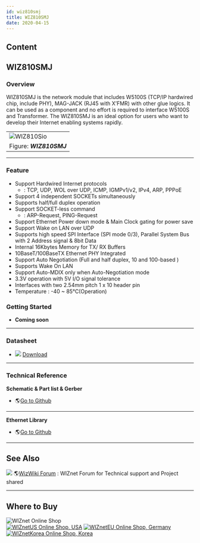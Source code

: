 ```yaml
---
id: wiz810smj
title: WIZ810SMJ
date: 2020-04-15
---
```



## Content
## WIZ810SMJ

### Overview

WIZ810SMJ is the network module that includes W5100S (TCP/IP hardwired
chip, include PHY), MAG-JACK (RJ45 with X’FMR) with other glue logics.
It can be used as a component and no effort is required to interface
W5100S and Transformer. The WIZ810SMJ is an ideal option for users who
want to develop their Internet enabling systems rapidly.

|                                                      |
| ---------------------------------------------------- |
| ![WIZ810Sio](/products/wiz810smj/wiz810smj_2.png%20) |
| Figure: ***WIZ810SMJ***                              |

-----

### Feature

  - Support Hardwired Internet protocols
      - : TCP, UDP, WOL over UDP, ICMP, IGMPv1/v2, IPv4, ARP, PPPoE
  - Support 4 independent SOCKETs simultaneously
  - Supports half/full duplex operation
  - Support SOCKET-less command
      - : ARP-Request, PING-Request
  - Support Ethernet Power down mode & Main Clock gating for power save
  - Support Wake on LAN over UDP
  - Supports high speed SPI Interface (SPI mode 0/3), Parallel System
    Bus with 2 Address signal & 8bit Data
  - Internal 16Kbytes Memory for TX/ RX Buffers
  - 10BaseT/100BaseTX Ethernet PHY Integrated
  - Support Auto Negotiation (Full and half duplex, 10 and 100-based )
  - Supports Wake On LAN
  - Support Auto-MDIX only when Auto-Negotiation mode
  - 3.3V operation with 5V I/O signal tolerance
  - Interfaces with two 2.54mm pitch 1 x 10 header pin
  - Temperature : -40 \~ 85℃(Operation)

### Getting Started

  - **Coming soon**

-----

### Datasheet

  - ![](/products/w5500/w5500_evb/icons/download.png)
    [Download](https://www.wiznet.io/wp-content/uploads/2019/01/WIZ810SMJ-DataSheet-V1.0.pdf)

-----

### Technical Reference

**Schematic & Part list & Gerber**

  - 🌎[Go to
    Github](https://github.com/Wiznet/Hardware-Files-of-WIZnet/tree/master/05_Network_Module)

-----

**Ethernet Library**

  - 🌎[Go to Github](https://github.com/Wiznet/ioLibrary_Driver)

-----

## See Also

![](/products/w5500/w5500_evb/icons/link.png) 🌎[WizWiki
Forum](http://www.wizwiki.net/forum) : WIZnet Forum for Technical
support and Project shared

-----

## Where to Buy



![WIZnet Online Shop](/products/w5500/buynow.png)  
[![WIZnetUS Online Shop,
USA](/products/w5500/w5500_evb/icons/dollar.png)](http://www.shopwiznet.com/)
[![WIZnetEU Online Shop,
Germany](/products/w5500/w5500_evb/icons/european-euro.png)](http://shop.wiznet.eu/)
[![WIZnetKorea Online Shop,
Korea](/products/w5500/w5500_evb/icons/won.png)](http://shop.wiznet.co.kr/)
